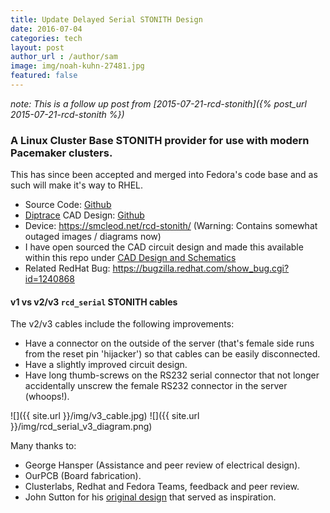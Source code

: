 ```yaml
---
title: Update Delayed Serial STONITH Design
date: 2016-07-04
categories: tech
layout: post
author_url : /author/sam
image: img/noah-kuhn-27481.jpg
featured: false
---
```


_note: This is a follow up post from [2015-07-21-rcd-stonith]({% post_url 2015-07-21-rcd-stonith %})_

### A Linux Cluster Base STONITH provider for use with modern Pacemaker clusters.

This has since been accepted and merged into Fedora's code base and as such will make it's way to RHEL.

- Source Code: [Github](https://github.com/sammcj/fence_rcd_serial)
- [Diptrace](https://diptrace.com/download/download-diptrace/) CAD Design: [Github](https://github.com/sammcj/fence_rcd_serial/tree/master/CAD/STONTH_CAD_DESIGN_V3)
- Device: https://smcleod.net/rcd-stonith/ (Warning: Contains somewhat outaged images / diagrams now)
- I have open sourced the CAD circuit design and made this available within this repo under
[CAD Design and Schematics](CAD/STONTH_CAD_DESIGN_V3)
- Related RedHat Bug: https://bugzilla.redhat.com/show_bug.cgi?id=1240868

#### v1 vs v2/v3 `rcd_serial` STONITH cables

The v2/v3 cables include the following improvements:

- Have a connector on the outside of the server (that's female side runs from the reset pin 'hijacker') so that cables can be easily disconnected.
- Have a slightly improved circuit design.
- Have long thumb-screws on the RS232 serial connector that not longer accidentally unscrew the female RS232 connector in the server (whoops!).


![]({{ site.url }}/img/v3_cable.jpg)
![]({{ site.url }}/img/rcd_serial_v3_diagram.png)


Many thanks to:

- George Hansper (Assistance and peer review of electrical design).
- OurPCB (Board fabrication).
- Clusterlabs, Redhat and Fedora Teams, feedback and peer review.
- John Sutton for his [original design](http://www.init.hr/dev/cluster/glue/lib/plugins/stonith/rcd_serial.c) that served as inspiration.
